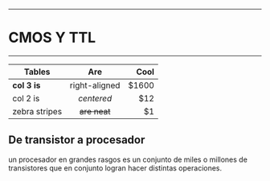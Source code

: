 
---

# CMOS Y TTL

---

 

| Tables        | Are           | Cool  |
| ------------- |:-------------:| -----:|
| **col 3 is**  | right-aligned | $1600 |
| col 2 is      | *centered*    |   $12 |
| zebra stripes | ~~are neat~~  |    $1 |


## De transistor a procesador

un procesador en grandes rasgos es un conjunto de miles o millones de transistores que en conjunto logran hacer distintas operaciones.
